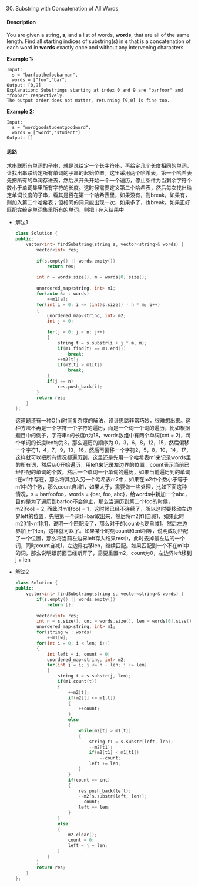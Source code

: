 30. Substring with Concatenation of All Words

#### Description

You are given a string, **s**, and a list of words, **words**, that are all of the same length. Find all starting indices of substring(s) in **s** that is a concatenation of each word in **words** exactly once and without any intervening characters.

**Example 1:**

```
Input:
  s = "barfoothefoobarman",
  words = ["foo","bar"]
Output: [0,9]
Explanation: Substrings starting at index 0 and 9 are "barfoor" and "foobar" respectively.
The output order does not matter, returning [9,0] is fine too.
```

**Example 2:**

```
Input:
  s = "wordgoodstudentgoodword",
  words = ["word","student"]
Output: []
```

#### 思路

求串联所有单词的子串，就是说给定一个长字符串，再给定几个长度相同的单词，让找出串联给定所有单词的子串的起始位置。这里采用两个哈希表，第一个哈希表先把所有的单词存进去，然后从开头开始一个一个遍历，停止条件为当剩余字符个数小于单词集里所有字符的长度。这时候需要定义第二个哈希表，然后每次找出给定单词长度的子串，看其是否在第一个哈希表里，如果没有，则break，如果有，则加入第二个哈希表；但相同的词只能出现一次，如果多了，也break。如果正好匹配完给定单词集里所有的单词，则把 i 存入结果中

- 解法1

  ```c++
  class Solution {
  public:
      vector<int> findSubstring(string s, vector<string>& words) {
          vector<int> res;
          
          if(s.empty() || words.empty())
              return res;
          
          int n = words.size(), m = words[0].size();
          
          unordered_map<string, int> m1;
          for(auto &a : words)
              ++m1[a];
          for(int i = 0; i <= (int)s.size() - n * m; i++)
          {
              unordered_map<string, int> m2;
              int j = 0;
              
              for(j = 0; j < n; j++)
              {
                  string t = s.substr(i + j * m, m);
                  if(m1.find(t) == m1.end())
                      break;
                  ++m2[t];
                  if(m2[t] > m1[t])
                      break;
              }
              if(j == n)
                  res.push_back(i);
          }
          return res;
      }
  };
  ```

  这道题还有一种O(n)时间复杂度的解法，设计思路非常巧妙，很难想出来。这种方法不再是一个字符一个字符的遍历，而是一个词一个词的遍历，比如根据题目中的例子，字符串s的长度n为18，words数组中有两个单词(cnt = 2)，每个单词的长度len均为3，那么遍历的顺序为 0，3，6，8，12，15，然后偏移一个字符1，4，7，9，13，16，然后再偏移一个字符2，5，8，10，14，17，这样就可以把所有情况都遍历到，这里还是先用一个哈希表m1来记录words里的所有词，然后从0开始遍历，用left来记录左边界的位置，count表示当前已经匹配的单词的个数。然后一个单词一个单词的遍历，如果当前遍历到的单词t在m1中存在，那么将其加入另一个哈希表m2中，如果在m2中个数小于等于m1中的个数，那么count自增1，如果大于，需要做一些处理，比如下面这种情况，s = barfoofoo，words = {bar, foo, abc}，给words中新加一个abc，目的是为了遍历到barfoo不会停止，那么当遍历到第二个foo的时候，m2[foo] = 2, 而此时m1[foo] = 1，这时候已经不连续了，所以这时要移动左边界left的位置，先把第一个词t1=bar取出来，然后将m2[t1]自减1，如果此时m2[t1]<m1[t1]，说明一个匹配没了，那么对于的count也要自减1，然后左边界加上个len，这样就可以了。如果某个时刻count和cnt相等，说明成功匹配了一个位置，那么将当前左边界left存入结果res中，此时去掉最左边的一个词，同时count自减1，左边界右移len，继续匹配。如果匹配到一个不在m1中的词，那么说明跟前面已经断开了，需要重置m2，count为0，左边界left移到 j + len

- 解法2

  ```c++
  class Solution {
  public:
      vector<int> findSubstring(string s, vector<string>& words) {
          if(s.empty() || words.empty())
              return {};
          
          vector<int> res;
          int n = s.size(), cnt = words.size(), len = words[0].size();
          unordered_map<string, int> m1;
          for(string w : words)
              ++m1[w];
          for(int i = 0; i < len; i++)
          {
              int left = i, count = 0;
              unordered_map<string, int> m2;
              for(int j = i; j <= n - len; j += len)
              {
                  string t = s.substr(j, len);
                  if(m1.count(t))
                  {
                      ++m2[t];
                      if(m2[t] <= m1[t])
                      {
                          ++count;
                      }
                      else
                      {
                          while(m2[t] > m1[t])
                          {
                              string t1 = s.substr(left, len);
                              --m2[t1];
                              if(m2[t1] < m1[t1])
                                  --count;
                              left += len;
                          }
                      }
                      if(count == cnt)
                      {
                          res.push_back(left);
                          --m2[s.substr(left, len)];
                          --count;
                          left += len;
                      }
                  }
                  else
                  {
                      m2.clear();
                      count = 0;
                      left = j + len;
                  }
              }
          }
          return res;
      }
  };
  ```
